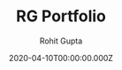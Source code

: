 ---
title: RG Portfolio
github: https://github.com/rohitguptab/rg-portfolio
demo: https://rg-portfolio.netlify.app/
author: Rohit Gupta
date: 2020-04-10T00:00:00.000Z
ssg:
  - Gatsby
cms:
  - Contentful
category:
  - Blog
  - Portfolio
description: >-
  Kick-off your Portfolio website with RG-Portfolio gatsby starter. We have used
  Gatsby + Contenful.
draft: true
publish_date: '2020-02-24T11:47:07Z'
update_date: '2021-04-02T13:37:31Z'
github_star: 48
github_fork: 48
---